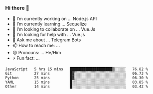 ### Hi there 👋

- 🔭 I’m currently working on ... Node.js API
- 🌱 I’m currently learning ... Sequelize
- 👯 I’m looking to collaborate on ... Vue.Js
- 🤔 I’m looking for help with ... Vue.js
- 💬 Ask me about ... Telegram Bots 
- 📫 How to reach me: ... 
- 😄 Pronouns: ... He/Him
- ⚡ Fun fact: ... 


<!--START_SECTION:waka-->
```text
JavaScript   5 hrs 15 mins   ███████████████████▒░░░░░   76.82 % 
Git          27 mins         █▓░░░░░░░░░░░░░░░░░░░░░░░   06.73 % 
Python       25 mins         █▓░░░░░░░░░░░░░░░░░░░░░░░   06.30 % 
YAML         15 mins         █░░░░░░░░░░░░░░░░░░░░░░░░   03.85 % 
Other        14 mins         █░░░░░░░░░░░░░░░░░░░░░░░░   03.42 % 
```
<!--END_SECTION:waka-->

<!--
**therealstein/therealstein** is a ✨ _special_ ✨ repository because its `README.md` (this file) appears on your GitHub profile.

Here are some ideas to get you started:

- 🔭 I’m currently working on ...
- 🌱 I’m currently learning ...
- 👯 I’m looking to collaborate on ...
- 🤔 I’m looking for help with ...
- 💬 Ask me about ...
- 📫 How to reach me: ...
- 😄 Pronouns: ...
- ⚡ Fun fact: ...
-->
